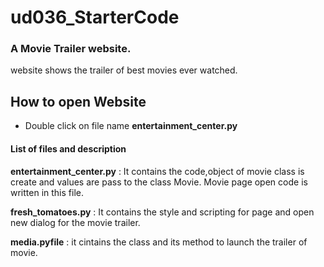 # ud036_StarterCode

### A Movie Trailer website.
website shows the trailer of best movies ever watched.

## How to open Website
* Double click on file name **entertainment_center.py**

#### List of files and description
**entertainment_center.py** : It contains the code,object of movie class is create and values are pass to the class Movie. Movie page open code is written in this file.

**fresh_tomatoes.py** : It contains the style and scripting for page and open new dialog for the movie trailer.

**media.pyfile**  : it cintains the class and its method to launch the trailer of movie.
